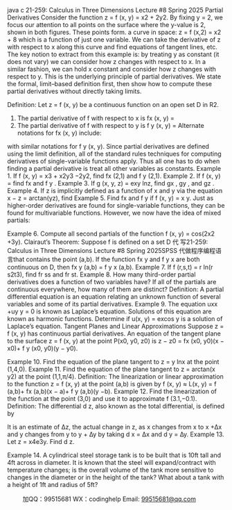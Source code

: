 java c
21-259: Calculus in Three Dimensions 
Lecture #8 
Spring 2025 
Partial Derivatives
Consider the function z = f (x, y) = x2 + 2y2. By fixing y = 2, we focus our attention to all points on the surface where the y-value is 2, shown in both figures. These points form. a curve in space: z = f (x,2) = x2 + 8 which is a function of just one variable. We can take the derivative of z with respect to x along this curve and find equations of tangent lines, etc.
The key notion to extract from this example is: by treating y as constant (it does not vary) we can consider how z changes with respect to x. In a similar fashion, we can hold x constant and consider how z changes with respect to y. This is the underlying principle of partial derivatives. We state the formal, limit–based definition first, then show how to compute these partial derivatives without directly taking limits.

Definition: Let z = f (x, y) be a continuous function on an open set D in R2.
1. The partial derivative of f with respect to x is fx (x, y) = 
2. The partial derivative of f with respect to y is f y (x, y) = 
Alternate notations for fx (x, y) include:

with similar notations for f y (x, y).
Since partial derivatives are defined using the limit definition, all of the standard rules techniques for computing derivatives of single-variable functions apply. Thus all one has to do when finding a partial derivative is treat all other variables as constants.
Example 1. If f (x, y) = x3 + x2y3 −2y2, find fx (2,1) and f y (2,1).
Example 2. If f (x, y) =  find fx and f y .
Example 3. If g (x, y, z) = exy lnz, find gx , gy , and gz .
Example 4. If z is implicitly defined as a function of x and y via the equation x − z = arctan(yz), find 
Example 5. Find fx and f y if f (x, y) = x y.
Just as higher-order derivatives are found for single-variable functions, they can be found for multivariable functions. However, we now have the idea of mixed partials:

Example 6. Compute all second partials of the function f (x, y) = cos(2x2 +3y).
Clairaut’s Theorem: Suppose f is defined on a set D 代 写21-259: Calculus in Three Dimensions Lecture #8 Spring 2025SPSS
代做程序编程语言that contains the point (a,b). If the function fx y and f y x are both continuous on D, then fx y (a,b) = f y x (a,b).
Example 7. If f (r,s,t) = r ln(r s2t3), find fr ss and fr st.
Example 8. How many third-order partial derivatives does a function of two variables have? If all of the partials are continuous everywhere, how many of them are distinct?
Definition: A partial differential equation is an equation relating an unknown function of several variables and some of its partial derivatives.
Example 9. The equation uxx +uy y = 0 is known as Laplace’s equation. Solutions of this equation are known as harmonic functions. Determine if u(x, y) = excos y is a solution of Laplace’s equation.
Tangent Planes and Linear Approximations
Suppose z = f (x, y) has continuous partial derivatives. An equation of the tangent plane to the surface z = f (x, y) at the point P(x0, y0, z0) is
z − z0 = fx (x0, y0)(x − x0)+ f y (x0, y0)(y − y0).

Example 10. Find the equation of the plane tangent to z = y lnx at the point (1,4,0).
Example 11. Find the equation of the plane tangent to z = arctan(x y2) at the point (1,1,π/4).
Definition: The linearization or linear approximation to the function z = f (x, y) at the point (a,b) is given by
f (x, y) ≈ L(x, y) = f (a,b)+ fx (a,b)(x − a)+ f y (a,b)(y −b).
Example 12. Find the linearization of the function  at the point (3,0) and use it to approximate f (3.1,−0.1).
Definition: The differential d z, also known as the total differential, is defined by

It is an estimate of ∆z, the actual change in z, as x changes from x to x +∆x and y changes from y to y + ∆y by taking d x = ∆x and d y = ∆y.
Example 13. Let z = x4e3y. Find d z.

Example 14. A cylindrical steel storage tank is to be built that is 10ft tall and 4ft across in diameter. It is known that the steel will expand/contract with temperature changes; is the overall volume of the tank more sensitive to changes in the diameter or in the height of the tank? What about a tank with a height of 1ft and radius of 5ft?





         
加QQ：99515681  WX：codinghelp  Email: 99515681@qq.com
